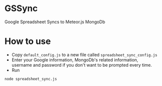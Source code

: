 # GSSync
Google Spreadsheet Syncs to Meteor.js MongoDb

# How to use
- Copy `default_config.js` to a new file called `spreadsheet_sync_config.js`
- Enter your Google information, MongoDb's related information, username and password if you don't want to be prompted every time.
- Run
```sh
node spreadsheet_sync.js
```